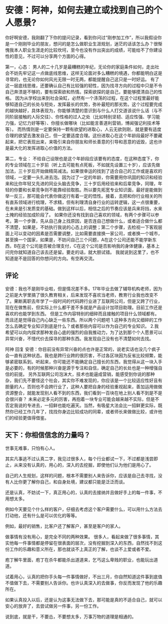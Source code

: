 # 安德：阿神，如何去建立或找到自己的个人愿景?
[url]: (https://t.zsxq.com/7AeqFA2)

你好啊安德，我刚翻了下你的提问记录，看到你问过“刚参加工作”，所以我假设你是一个刚刚毕业的朋友，想问的是怎么做职业生涯规划，迷茫的话该怎么办？很惭愧我本人职业生涯走的比较坎坷，至今也没有作出突出的成绩，可能给不了你建设性的意见，不过可以分享两个方面的心得。

第一，心态：
男人的二十几岁是最糟糕的年纪，无论你的家庭条件如何，走出社会不妨先牢记这一点做底线思维，这样无论面对多么糟糕的境遇，你都能明白这是寻常的，也无论你如何风光无限一时无两，都能提醒自己这只是一时好运。
有了这一层底线思维，还要确认自己有比较强的韧性，因为找寻方向的过程中只是不令自己奔溃是不够的，要有探索欲和热情。探索欲探的是自己，要能够摸清自己的性格。
因为从学校出来到社会染缸，必然有一个涤荡的过程，在这个过程里最好能够知道自己的长处与短处，发挥最长的优势，弥补最短的那劣势。这个过程要完成的越快越好，具体表现为，你能够清楚的意识到与什么人打交道该说什么话（与不同阶层接触的人际交往）、你性格的过人之处（比如特别坚韧、适应性强、学习能力强，记忆力好等等）、你擅长做哪块（比如能言善道利营销，博闻强记利技术等等）。
而热情则是一定要保持一颗有欲望的进取心，人云无欲则刚，就是要有适度合理的欲望去激发自己，但一定要适度合理。这份进取心在这个年龄段最好不要藏起来，把它表现出来，来吸引来自你朋友和师长善意的引导和恶意的诋毁，这也许是最大化的发挥进取心价值的方法。

第二，专业：
不给自己设限也是这个年龄段应该要有的态度，在这种态度下，你的专业领域在三十岁前（听上去可能有点死板，不如就先设置三十岁），应该先做加法，三十岁后开始做精简减法。如果很幸运的找到了适合自己的工作或是喜欢的领域，一定要一头扎进去泡。因为过了一定的年龄，你需要用你巩固的知识和经验来和比你年轻又先进的同业头脑去竞争，三十岁后用经验来和后辈竞争，同理，年轻的你要和长辈竞争则不能靠经验取胜。所以要先拓宽专业知识面，最好是能做到举一反三，那可能会代表你做这行有着一定的悟性。接着，去把和你行业相关的所有直系领域进行梳理，不求精，但有利理清自身行业的运转逻辑，这一点很重要，在未来是引发质变的基础。做到这样以后，相信之后的节奏应该是兵来将挡，水来土掩的经验加成阶段了。
如果你还没有找到自己喜欢的领域，有两个步骤可以参考。第一个步骤，先从自己身上找原因，是否连自己想做什么，或者适合做什么都不清楚，如果是，不妨执行我说的心态上的调整；第二个步骤，去检视一下客观层面上可以变动的因素是否需要调整，比如需要直接换一家公司，或者换一个城市，甚至换一个国家，如果是，不妨问自己三个问题，A在这个公司还能不能学新东西，B在这个公司是否被合理支付，C在这个公司是否影响我的身体健康，基本上问完你就知道自己该去还是留。要走的话，就大胆试错。
我就说到这里了，也不知道是不是回答的你想问的方向。有空再交流。

## 评论
安德：我也不是刚毕业啦，但是情况差不多。17年毕业去做了辅导机构老师，因为之前是大学里搞了很久教育相关，后来发现不喜欢当老师，教育行业我也改变不了。果断离职去年学了一段时间的代码跨行业进了互联网公司，但是又跨了行业，现在在做售前，但实际上什么都干差不多就是产品设计加项目助理。目前工作还是喜欢的也能学到东西。
但是工作内容特别的细碎而且接触的项目什么领域都有。而且还是觉得自己内心缺乏一些东西。所以两个问题吧
1.这种多方向又细碎的工作怎么去确定专业知识到底是什么？或者那些内容可以作为自己的专业知识。
2.我希望可以向内探求那种发自心底的强烈的自我推动力，为了达到那个个人愿景可以异常兴奋，不惜代价去探寻的那种东西。我发现自己没有也不清楚如何去找。

阿神 回复 安德：你目前没有异常兴奋的点也许是正常的，说老实话也没几个疯子会一直有这种状态。我也是跨行业跨的很厉害，不过各区块因为反省比较频繁，能够紧密联系到。听起来，你可能还不能确定自己擅长的东西，我觉得从这一块入手是必要的，有的时候那种兴奋是源于专注和自信，确定自己的长处也是一种增强自信的前提。
另外互联网公司泡沫大，技术也能逼成营销，能感受到你说的那种杂，我们先不要怪这个社会，其实你不难发现的，你应该是一个比较适应性好且有胆量的人，否则也不会跨行业了，这种人要把自身的经验重视起来，善加运用做做资源整合，就能发现别人看不到的东西，我们看到一百块在地上别人看不到是不是会很兴奋？
未来必定多元的厉害，再抱着一块专业可能会越来越不实际，但是不否定我说的专进去，一招鲜也能吃遍天。当然，有吸星大法会比一招鲜更实际，既然你已经工作几年了，找找你身边比较成功的同辈，或者师长来做做比较，或许他们的经验更值得借鉴。

## 天下：你相信信念的力量吗？

世事无难事，只怕有心人。

其实凡事逃不过认真二字，我见过很多人，每个行业都试一下，不过都是浅尝即止，从来没有认真的，用心的，深入的去挖掘，即使他们认为他们是用心了。

自己的人生规划，这样的问题，根本不需要别人来告诉你，应该是自己去寻找，没有人比你更了解你自己，和自身处境，建议都只能是泛泛而谈。

还是认真，不妨试一下，真正用心的，认真的去接纳并且做好手上的每一件事，不用想太多。

例如今天要见个什么样的客户，仔细去考虑这个客户需要什么，可以用什么方法去打动他，还有什么是可以优化的等等。

例如，最好的销售，比客户还了解客户，甚至是客户的家人。

做事情有没有用心，是完全不同的两种效果。
很多人，看起来做了很多事情，其实他每一件事情都是停留在很表面的层次，没有挖掘到深入的东西，自然找不到这份工作的乐趣和意义所在，那也就谈不上真正的了解，也谈不上爱或者不爱。

庖丁解牛里面，庖丁在杀牛都能杀出道道来，乞丐这么卑贱的职业，也能玩出道道。

试着用心，认真的把你手头每一件事情做好，不出三月，你自然知道这件事到底值不值做下去，不需要别人告诉你。也许认真深入的去做事，你反而发现了他的乐趣所在。

如果认真投入以后，还是认为这事无法做下去，那可能是真的不适合自己，就可以安心的放弃了，去尝试做另一件事，另一份工作。

说到底，就是干，不要怂，不要想太多，万事万物的道理是相通的。